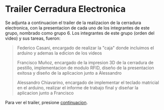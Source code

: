 # Trailer Cerradura Electronica

Se adjunta a continuacion el trailer de la realizacion de la cerradura electronica, con la presentacion de cada uno de los integrantes de este grupo, nombrado como grupo 6. Los integrantes de este grupo (orden del video) y sus tareas, fueron: 

> Federico Casani, encargado de realizar la "caja" donde incluimos el arduino y ademas la edicion de los videos
>
> Francisco Muñoz, encargado de la impresion 3D de la cerradura de pestillo, implementacion de modulo RFID, diseño de la presentacion exitosa y diseño de la aplicacion junto a Alessandro
>
> Alessandro Chiavarino, encargado de implementar el teclado matricial en el arduino, realizar el informe de trabajo final y diseñar la aplicacion junto a Francisco

Para ver el trailer, presione [continuacion](https://youtu.be/u_RQXEk65YU).
